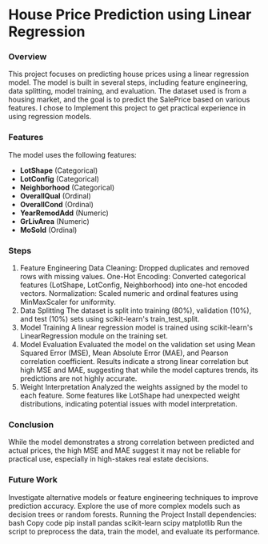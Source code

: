 # House Price Prediction using Linear Regression
### Overview
This project focuses on predicting house prices using a linear regression model. The model is built in several steps, including feature engineering, data splitting, model training, and evaluation. The dataset used is from a housing market, and the goal is to predict the SalePrice based on various features. I chose to Implement this project to get practical experience in using regression models.

### Features
The model uses the following features:

- **LotShape** (Categorical)
- **LotConfig** (Categorical)
- **Neighborhood** (Categorical)
- **OverallQual** (Ordinal)
- **OverallCond** (Ordinal)
- **YearRemodAdd** (Numeric)
- **GrLivArea** (Numeric)
- **MoSold** (Ordinal)

### Steps
1. Feature Engineering
Data Cleaning: Dropped duplicates and removed rows with missing values.
One-Hot Encoding: Converted categorical features (LotShape, LotConfig, Neighborhood) into one-hot encoded vectors.
Normalization: Scaled numeric and ordinal features using MinMaxScaler for uniformity.
2. Data Splitting
The dataset is split into training (80%), validation (10%), and test (10%) sets using scikit-learn's train_test_split.
3. Model Training
A linear regression model is trained using scikit-learn's LinearRegression module on the training set.
4. Model Evaluation
Evaluated the model on the validation set using Mean Squared Error (MSE), Mean Absolute Error (MAE), and Pearson correlation coefficient.
Results indicate a strong linear correlation but high MSE and MAE, suggesting that while the model captures trends, its predictions are not highly accurate.
5. Weight Interpretation
Analyzed the weights assigned by the model to each feature. Some features like LotShape had unexpected weight distributions, indicating potential issues with model interpretation.
### Conclusion
While the model demonstrates a strong correlation between predicted and actual prices, the high MSE and MAE suggest it may not be reliable for practical use, especially in high-stakes real estate decisions.

### Future Work
Investigate alternative models or feature engineering techniques to improve prediction accuracy.
Explore the use of more complex models such as decision trees or random forests.
Running the Project
Install dependencies:
bash
Copy code
pip install pandas scikit-learn scipy matplotlib
Run the script to preprocess the data, train the model, and evaluate its performance.
